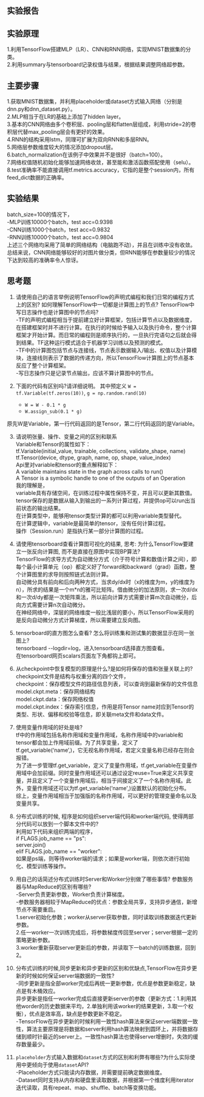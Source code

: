 ## 实验报告
## 实验原理
1.利用TensorFlow搭建MLP（LR）、CNN和RNN网络，实现MNIST数据集的分类。  
2.利用summary与tensorboard记录权值与结果，根据结果调整网络超参数。
## 主要步骤
1.获取MNIST数据集，并利用placeholder或dataset方式输入网络（分别是dnn.py和dnn_dataset.py）。  
2.MLP相当于在LR的基础上添加了hidden layer。  
3.基本的CNN网络由多个卷积层、pooling层和flatten层组成，利用stride=2的卷积层代替max_pooling层会有更好的效果。  
4.RNN的结构采用lstm，同理可扩展为双向RNN和多层RNN。  
5.网络层参数维度较大的情况添加dropout层。  
6.batch_normalization在该例子中效果并不是很好（batch=100）。  
7.网络权值随机初始化能够加速网络收敛，甚至能和激活函数搭配使用（selu）。  
8.test准确率不能直接调用tf.metrics.accuracy，它指的是整个session内，所有feed_dict数据的正确率。  
## 实验结果
batch_size=100的情况下，  
-MLP训练10000个batch，test acc=0.9398  
-CNN训练1000个batch，test acc=0.9832  
-RNN训练10000个batch，test acc=0.9804  
上述三个网络均采用了简单的网络结构（电脑跑不动），并且在训练中没有收敛。  
总结来说，CNN网络能够较好的对图片做分类，但RNN能够在参数量较少的情况下达到较高的准确率令人惊讶。  

## 思考题
1. 请使用自己的语言举例说明TensorFlow的声明式编程和我们日常的编程方式上的区别? 如何理解TensorFlow中一切都是计算图上的节点? TensorFlow中写日志操作也是计算图中的节点吗?  
-TF的声明式编程相当于提前建立好计算框架，包括计算节点以及数据维度，在搭建框架时并不进行计算。在执行的时候给予输入以及执行命令，整个计算框架才开始计算。而日常的编程则是顺序执行的，一旦执行完语句之后就会得到结果。TF这种运行模式适合于机器学习训练以及预测的模式。  
-TF中的计算图包括节点与连接线，节点表示数据输入/输出、权值以及计算模块，连接线则表示了数据的传递方向，所以TensorFlow计算图上的节点基本反应了整个计算框架。  
-写日志操作只是记录节点输出，应该不算计算图中的节点。  

2. 下面的代码有区别吗?请详细说明。 其中预定义 `W = tf.Variable(tf.zeros(10))`, `g = np.random.rand(10)`
    - `W = W - 0.1 * g`
    - `W.assign_sub(0.1 * g)`  

原先W是Variable，第一行代码返回的是Tensor，第二行代码返回的是Variable。  

3. 请说明张量、操作、变量之间的区别和联系  
Variable和Tensor的属性如下：  
tf.Variable(initial_value, trainable, collections, validate_shape, name)  
tf.Tensor(device, dtype, graph, name, op, shape, value_index)   
Api里对variable和tensor的重点解释如下：  
A variable maintains state in the graph across calls to run()  
A Tensor is a symbolic handle to one of the outputs of an Operation  
我的理解是，  
variable具有存储空间，在训练过程中属性保持不变，并且可以更新其数值。  
tensor保存的是数据从输入到输出的一系列计算过程，并提供op可以run出当前状态的输出结果。  
在计算类型中，能够用tensor类型计算的都可以利用variable类型替代。  
在计算逻辑中，variable是最简单的tensor，没有任何计算过程。  
操作（Session.run）是指执行某一部分计算图的过程。  

4. 请使用tensorboard查看计算图可视化的结果, 思考: 为什么TensorFlow要建立一张反向计算图, 而不是直接在原图中实现BP算法?  
TensorFlow的求导方式为自动微分方式（介于符号计算和数值计算之间），即每个最小计算单元（op）都定义好了forward和backward（grad）函数，整个计算图里的求导则按照链式法则计算。  
自动微分具有前向和后向两种方式，当求dy/dx时（x的维度为m，y的维度为n），所求的结果是一个m*n的雅可比矩阵。借由微分的加法原则，求一次d/dx和一次d/dy都是一次矩阵乘法，所以前向计算方式需要计算m次自动微分，后向方式需要计算n次自动微分。  
在神经网络中，深层的网络维度一般比浅层的要小，所以TensorFlow采用的是反向自动微分方式计算梯度，所以需要建立反向图。  

5. tensorboard的直方图怎么查看? 怎么将训练集和测试集的数据显示在同一张图上?  
tensorboard --logdir=log，进入tensorboard选择直方图查看。  
在tensorboard网页scalars页面左下角都钩上即可。

6. 从checkpoint中恢复模型的原理是什么?是如何将保存的值和张量关联上的?  
checkpoint文件是结构与权重分离的四个文件，  
checkpoint：保存模型文件的路径信息列表，可以查询到最新保存的文件信息  
model.ckpt.meta：保存网络结构  
model.ckpt.data：保存网络权值  
model.ckpt.index：保存索引信息，作用是将Tensor name对应到Tensor的类型、形状、偏移和校验等信息，即关联meta文件和data文件。   

7. 使用变量作用域的好处是啥?  
tf中的作用域包括名称作用域和变量作用域，名称作用域中的variable和tensor都会加上作用域前缀。为了共享变量，定义了tf.get_variable(‘name’,)，它无视名称作用域，若定义变量名称已经存在则会报错。  
为了进一步管理tf.get_variable，定义了变量作用域，tf.get_variable在变量作用域中会加前缀。同时变量作用域还可以通过设定reuse=True来定义共享变量，并且定义了一个变量作用域后，相当于间接定义了一个名称作用域。此外，变量作用域还可以为tf.get_variable(‘name',)设置默认的初始化分布。  
综上，变量作用域相当于加强版的名称作用域，可以更好的管理变量命名以及变量共享。  

8. 分布式训练的时候, 程序是如何组织server端代码和worker端代码, 使得两部分代码可以放到一个脚本文件中的?  
利用如下代码来组织两端的程序，  
if FLAGS.job_name == "ps":  
	server.join()  
elif FLAGS.job_name == "worker":  
如果是ps端，则等待worker端的请求；如果是worker端，则依次进行初始化、模型训练等操作。   

9. 用自己的话简述分布式训练时Server和Worker分别做了哪些事情? 参数服务器与MapReduce的区别有哪些?  
-Server负责更新参数，Worker负责计算梯度。  
-参数服务器相较于MapReduce的优点：参数全局共享，支持异步通信，新增节点不需要重启。  
1.server初始化参数；worker从server获取参数，同时读取训练数据迭代更新参数。  
2.任一worker一次训练完成后，将参数梯度传回至server；server根据一定的策略更新参数。  
3.worker重新获取server更新后的参数，并读取下一batch的训练数据，回到2。  

10. 分布式训练的时候,同步更新和异步更新的区别和优缺点,TensorFlow在异步更新的时候如何保证server端数据的一致性?  
-同步更新是指全部worker完成后再统一更新参数，优点是参数更新稳定，缺点是有木桶效应。  
异步更新是指任一worker完成后直接更新server的参数（更新方式：1.利用其他worder的历史数据来平均，2.单独利用该worker的结果更新，3.取一个权衡），优点是效率高，缺点是参数更新不稳定。  
-TensorFlow在异步更新的时候利用一致性hash算法来保证server端数据一致性，算法主要原理是将数据和server利用hash算法映射到圆环上，并将数据存储到顺时针最近的server上。一致性hash算法也使得server增删时，失效的缓存数量最少。  
 

11. `placeholder`方式输入数据和`dataset`方式的区别和利弊有哪些?为什么实际使用中更倾向于使用`dataset`API?  
-Placeholder方式只能读内存数据，并需要提前确定数据维度。  
-Dataset同时支持从内存和硬盘里读取数据，并根据第一个维度利用iterator迭代读取，具有repeat、map、shuffle、batch等变换功能。  
